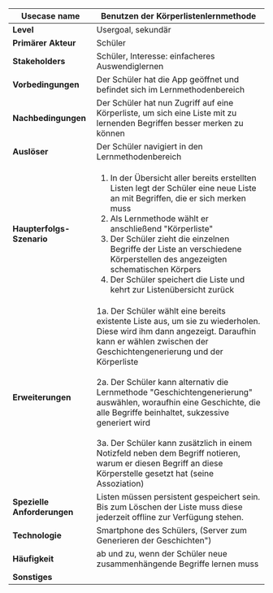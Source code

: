 | **Usecase name**            | Benutzen der Körperlistenlernmethode |
|-----------------------------|-|
| **Level**                   | Usergoal, sekundär |
| **Primärer Akteur**         | Schüler |
| **Stakeholders**            | Schüler, Interesse: einfacheres Auswendiglernen |
| **Vorbedingungen**          | Der Schüler hat die App geöffnet und befindet sich im Lernmethodenbereich |
| **Nachbedingungen**         | Der Schüler hat nun Zugriff auf eine Körperliste, um sich eine Liste mit zu lernenden Begriffen besser merken zu können |
| **Auslöser**                | Der Schüler navigiert in den Lernmethodenbereich|
| **Haupterfolgs-Szenario**   | <ol><li>In der Übersicht aller bereits erstellten Listen legt der Schüler eine neue Liste an mit Begriffen, die er sich merken muss </li> <li> Als Lernmethode wählt er anschließend "Körperliste"</li><li>Der Schüler zieht die einzelnen Begriffe der Liste an verschiedene Körperstellen des angezeigten schematischen Körpers</li><li>Der Schüler speichert die Liste und kehrt zur Listenübersicht zurück</li></ol>|
| **Erweiterungen**           | 1a. Der Schüler wählt eine bereits existente Liste aus, um sie zu wiederholen. Diese wird ihm dann angezeigt. Daraufhin kann er wählen zwischen der Geschichtengenerierung und der Körperliste <br/><br/> 2a. Der Schüler kann alternativ die Lernmethode "Geschichtengenerierung" auswählen, woraufhin eine Geschichte, die alle Begriffe beinhaltet, sukzessive generiert wird<br/> <br/> 3a. Der Schüler kann zusätzlich in einem Notizfeld neben dem Begriff notieren, warum er diesen Begriff an diese Körperstelle gesetzt hat (seine Assoziation)|
| **Spezielle Anforderungen** | Listen müssen persistent gespeichert sein. Bis zum Löschen der Liste muss diese jederzeit offline zur Verfügung stehen.|
| **Technologie**             | Smartphone des Schülers, (Server zum Generieren der Geschichten")|
| **Häufigkeit**              | ab und zu, wenn der Schüler neue zusammenhängende Begriffe lernen muss|
| **Sonstiges**               | |